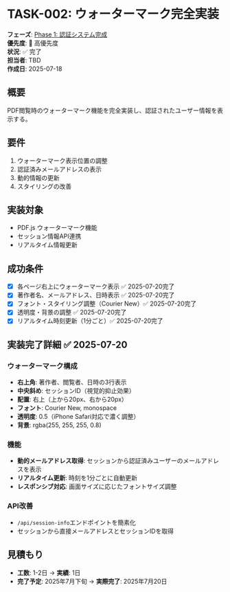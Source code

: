 # TASK-002: ウォーターマーク完全実装

**フェーズ**: [Phase 1: 認証システム完成](../phases/phase1-authentication.md)  
**優先度**: 🔴 高優先度  
**状況**: ✅ 完了  
**担当者**: TBD  
**作成日**: 2025-07-18

## 概要
PDF閲覧時のウォーターマーク機能を完全実装し、認証されたユーザー情報を表示する。

## 要件
1. ウォーターマーク表示位置の調整
2. 認証済みメールアドレスの表示
3. 動的情報の更新
4. スタイリングの改善

## 実装対象
- PDF.js ウォーターマーク機能
- セッション情報API連携
- リアルタイム情報更新

## 成功条件
- [x] 各ページ右上にウォーターマーク表示 ✅ 2025-07-20完了
- [x] 著作者名、メールアドレス、日時表示 ✅ 2025-07-20完了
- [x] フォント・スタイリング調整（Courier New）✅ 2025-07-20完了
- [x] 透明度・背景の調整 ✅ 2025-07-20完了
- [x] リアルタイム時刻更新（1分ごと）✅ 2025-07-20完了

## 実装完了詳細 ✅ 2025-07-20
### ウォーターマーク構成
- **右上角**: 著作者、閲覧者、日時の3行表示
- **中央斜め**: セッションID（視覚的抑止効果）
- **配置**: 右上（上から20px、右から20px）
- **フォント**: Courier New, monospace
- **透明度**: 0.5（iPhone Safari対応で濃く調整）
- **背景**: rgba(255, 255, 255, 0.8)

### 機能
- **動的メールアドレス取得**: セッションから認証済みユーザーのメールアドレスを表示
- **リアルタイム更新**: 時刻を1分ごとに自動更新
- **レスポンシブ対応**: 画面サイズに応じたフォントサイズ調整

### API改善
- `/api/session-info`エンドポイントを簡素化
- セッションから直接メールアドレスとセッションIDを取得

## 見積もり
- **工数**: 1-2日 → **実績**: 1日
- **完了予定**: 2025年7月下旬 → **実際完了**: 2025年7月20日